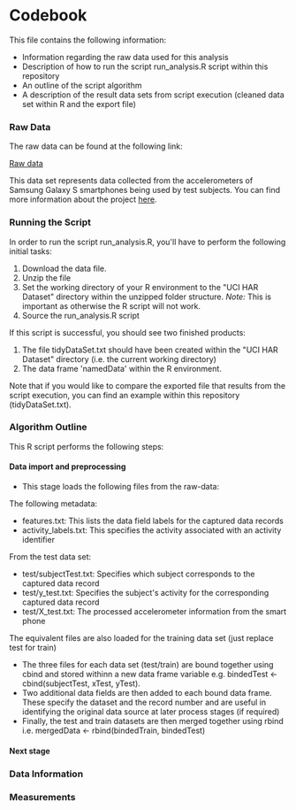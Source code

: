 # Codebook

This file contains the following information:

- Information regarding the raw data used for this analysis
- Description of how to run the script run_analysis.R script within this repository
- An outline of the script algorithm
- A description of the result data sets from script execution (cleaned data set within R and the export file)

### Raw Data

The raw data can be found at the following link:

[Raw data](https://d396qusza40orc.cloudfront.net/getdata%2Fprojectfiles%2FUCI%20HAR%20Dataset.zip)

This data set represents data collected from the accelerometers of Samsung Galaxy S smartphones being used by test subjects. You can find more information about the project [here](http://archive.ics.uci.edu/ml/datasets/Human+Activity+Recognition+Using+Smartphones).

### Running the Script

In order to run the script run_analysis.R, you'll have to perform the following initial tasks:

1. Download the data file.
2. Unzip the file
3. Set the working directory of your R environment to the "UCI HAR Dataset" directory within the unzipped folder structure. *Note:* This is important as otherwise the R script will not work.
4. Source the run_analysis.R script

If this script is successful, you should see two finished products:

1. The file tidyDataSet.txt should have been created within the "UCI HAR Dataset" directory (i.e. the current working directory)
2. The data frame 'namedData' within the R environment.

Note that if you would like to compare the exported file that results from the script execution, you can find an example within this repository (tidyDataSet.txt).

### Algorithm Outline

This R script performs the following steps:

#### Data import and preprocessing

* This stage loads the following files from the raw-data:

The following metadata:

+ features.txt: This lists the data field labels for the captured data records
+ activity_labels.txt: This specifies the activity associated with an activity identifier 

From the test data set:

+ test/subjectTest.txt: Specifies which subject corresponds to the captured data record
+ test/y_test.txt: Specifies the subject's activity for the corresponding captured data record
+ test/X_test.txt: The processed accelerometer information from the smart phone

The equivalent files are also loaded for the training data set (just replace test for train)

* The three files for each data set (test/train) are bound together using cbind and stored withinn a new data frame variable e.g. bindedTest <- cbind(subjectTest, xTest, yTest).
* Two additional data fields are then added to each bound data frame. These specify the dataset and the record number and are useful in identifying the original data source at later process stages (if required)
* Finally, the test and train datasets are then merged together using rbind i.e. mergedData <- rbind(bindedTrain, bindedTest)

#### Next stage

### Data Information

### Measurements
